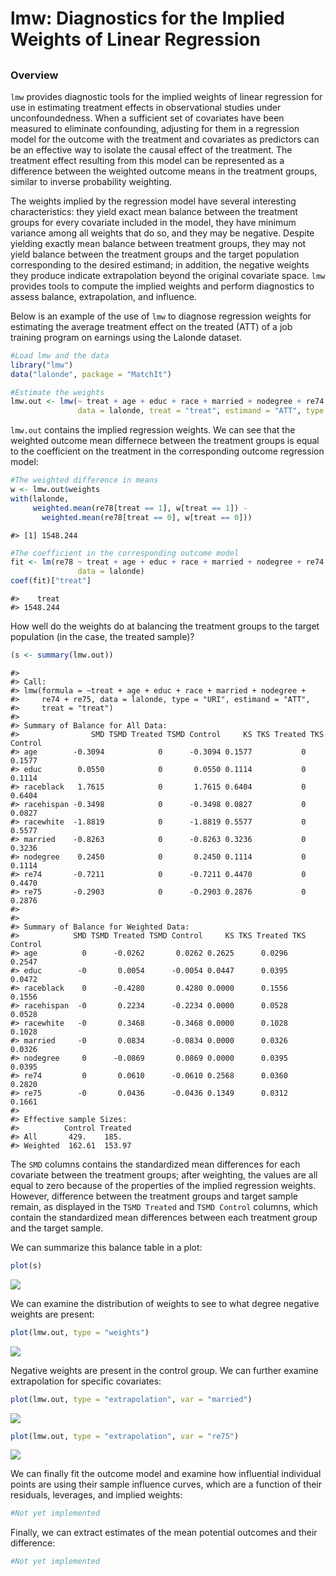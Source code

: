 
<!-- README.md is generated from README.Rmd. Please edit that file -->

# lmw: Diagnostics for the Implied Weights of Linear Regression

<!-- <img src="man/figures/logo.png" align="right" width="150"/> -->

## <!-- [![CRAN_Status_Badge](https://img.shields.io/cran/v/MatchIt?color=952100)](https://cran.r-project.org/package=lmw) [![CRAN_Downloads_Badge](https://cranlogs.r-pkg.org/badges/MatchIt?color=952100)](https://cran.r-project.org/package=lmw) -->

### Overview

`lmw` provides diagnostic tools for the implied weights of linear
regression for use in estimating treatment effects in observational
studies under unconfoundedness. When a sufficient set of covariates have
been measured to eliminate confounding, adjusting for them in a
regression model for the outcome with the treatment and covariates as
predictors can be an effective way to isolate the causal effect of the
treatment. The treatment effect resulting from this model can be
represented as a difference between the weighted outcome means in the
treatment groups, similar to inverse probability weighting.

The weights implied by the regression model have several interesting
characteristics: they yield exact mean balance between the treatment
groups for every covariate included in the model, they have minimum
variance among all weights that do so, and they may be negative. Despite
yielding exactly mean balance between treatment groups, they may not
yield balance between the treatment groups and the target population
corresponding to the desired estimand; in addition, the negative weights
they produce indicate extrapolation beyond the original covariate space.
`lmw` provides tools to compute the implied weights and perform
diagnostics to assess balance, extrapolation, and influence.

Below is an example of the use of `lmw` to diagnose regression weights
for estimating the average treatment effect on the treated (ATT) of a
job training program on earnings using the Lalonde dataset.

``` r
#Load lmw and the data
library("lmw")
data("lalonde", package = "MatchIt")

#Estimate the weights
lmw.out <- lmw(~ treat + age + educ + race + married + nodegree + re74 + re75,
               data = lalonde, treat = "treat", estimand = "ATT", type = "URI")
```

`lmw.out` contains the implied regression weights. We can see that the
weighted outcome mean differnece between the treatment groups is equal
to the coefficient on the treatment in the corresponding outcome
regression model:

``` r
#The weighted difference in means
w <- lmw.out$weights
with(lalonde, 
     weighted.mean(re78[treat == 1], w[treat == 1]) - 
       weighted.mean(re78[treat == 0], w[treat == 0]))
```

    #> [1] 1548.244

``` r
#The coefficient in the corresponding outcome model
fit <- lm(re78 ~ treat + age + educ + race + married + nodegree + re74 + re75,
               data = lalonde)
coef(fit)["treat"]
```

    #>    treat 
    #> 1548.244

How well do the weights do at balancing the treatment groups to the
target population (in the case, the treated sample)?

``` r
(s <- summary(lmw.out))
```

    #> 
    #> Call:
    #> lmw(formula = ~treat + age + educ + race + married + nodegree + 
    #>     re74 + re75, data = lalonde, type = "URI", estimand = "ATT", 
    #>     treat = "treat")
    #> 
    #> Summary of Balance for All Data:
    #>                SMD TSMD Treated TSMD Control     KS TKS Treated TKS Control
    #> age        -0.3094            0      -0.3094 0.1577           0      0.1577
    #> educ        0.0550            0       0.0550 0.1114           0      0.1114
    #> raceblack   1.7615            0       1.7615 0.6404           0      0.6404
    #> racehispan -0.3498            0      -0.3498 0.0827           0      0.0827
    #> racewhite  -1.8819            0      -1.8819 0.5577           0      0.5577
    #> married    -0.8263            0      -0.8263 0.3236           0      0.3236
    #> nodegree    0.2450            0       0.2450 0.1114           0      0.1114
    #> re74       -0.7211            0      -0.7211 0.4470           0      0.4470
    #> re75       -0.2903            0      -0.2903 0.2876           0      0.2876
    #> 
    #> 
    #> Summary of Balance for Weighted Data:
    #>            SMD TSMD Treated TSMD Control     KS TKS Treated TKS Control
    #> age          0      -0.0262       0.0262 0.2625      0.0296      0.2547
    #> educ        -0       0.0054      -0.0054 0.0447      0.0395      0.0472
    #> raceblack    0      -0.4280       0.4280 0.0000      0.1556      0.1556
    #> racehispan  -0       0.2234      -0.2234 0.0000      0.0528      0.0528
    #> racewhite   -0       0.3468      -0.3468 0.0000      0.1028      0.1028
    #> married     -0       0.0834      -0.0834 0.0000      0.0326      0.0326
    #> nodegree     0      -0.0869       0.0869 0.0000      0.0395      0.0395
    #> re74         0       0.0610      -0.0610 0.2568      0.0360      0.2820
    #> re75        -0       0.0436      -0.0436 0.1349      0.0312      0.1661
    #> 
    #> Effective sample Sizes:
    #>          Control Treated
    #> All       429.    185.  
    #> Weighted  162.61  153.97

The `SMD` columns contains the standardized mean differences for each
covariate between the treatment groups; after weighting, the values are
all equal to zero because of the properties of the implied regression
weights. However, difference between the treatment groups and target
sample remain, as displayed in the `TSMD Treated` and `TSMD Control`
columns, which contain the standardized mean differences between each
treatment group and the target sample.

We can summarize this balance table in a plot:

``` r
plot(s)
```

<img src="man/figures/README-unnamed-chunk-5-1.png" style="display: block; margin: auto;" />

We can examine the distribution of weights to see to what degree
negative weights are present:

``` r
plot(lmw.out, type = "weights")
```

<img src="man/figures/README-unnamed-chunk-6-1.png" style="display: block; margin: auto;" />

Negative weights are present in the control group. We can further
examine extrapolation for specific covariates:

``` r
plot(lmw.out, type = "extrapolation", var = "married")
```

<img src="man/figures/README-unnamed-chunk-7-1.png" style="display: block; margin: auto;" />

``` r
plot(lmw.out, type = "extrapolation", var = "re75")
```

<img src="man/figures/README-unnamed-chunk-7-2.png" style="display: block; margin: auto;" />

We can finally fit the outcome model and examine how influential
individual points are using their sample influence curves, which are a
function of their residuals, leverages, and implied weights:

``` r
#Not yet implemented
```

Finally, we can extract estimates of the mean potential outcomes and
their difference:

``` r
#Not yet implemented
```

